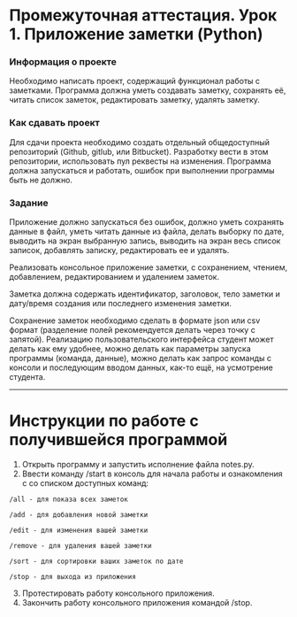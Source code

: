 # Промежуточная аттестация. Урок 1. Приложение заметки (Python)

### Информация о проекте

Необходимо написать проект, содержащий функционал работы с заметками. 
Программа должна уметь создавать заметку, сохранять её, читать список 
заметок, редактировать заметку, удалять заметку.

### Как сдавать проект

Для сдачи проекта необходимо создать отдельный общедоступный репозиторий 
(Github, gitlub, или Bitbucket). Разработку вести в этом репозитории, 
использовать пул реквесты на изменения. Программа должна запускаться и 
работать, ошибок при выполнении программы быть не должно.

### Задание

Приложение должно запускаться без ошибок, должно уметь сохранять данные в 
файл, уметь читать данные из файла, делать выборку по дате, выводить на 
экран выбранную запись, выводить на экран весь список записок, добавлять 
записку, редактировать ее и удалять.

Реализовать консольное приложение заметки, с сохранением, чтением, 
добавлением, редактированием и удалением заметок.

Заметка должна содержать идентификатор, заголовок, тело заметки и
 дату/время создания или последнего изменения заметки.

Сохранение заметок необходимо сделать в формате json или csv формат 
(разделение полей рекомендуется делать через точку с запятой). 
Реализацию пользовательского интерфейса студент может делать как ему 
удобнее, можно делать как параметры запуска программы (команда, данные), 
можно делать как запрос команды с консоли и последующим вводом данных, 
как-то ещё, на усмотрение студента.

---

# Инструкции по работе с получившейся программой

1. Открыть программу и запустить исполнение файла notes.py.
2. Ввести команду /start в консоль для начала работы и ознакомления с со списком доступных команд: 
```
/all - для показа всех заметок

/add - для добавления новой заметки

/edit - для изменения вашей заметки

/remove - для удаления вашей заметки

/sort - для сортировки ваших заметок по дате

/stop - для выхода из приложения
```
3. Протестировать работу консольного приложения.
4. Закончить работу консольного приложения командой /stop.





